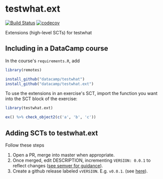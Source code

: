 # testwhat.ext

[![Build Status](https://travis-ci.org/datacamp/testwhat.ext.svg?branch=master)](https://travis-ci.org/datacamp/testwhat.ext)
[![codecov](https://codecov.io/gh/datacamp/testwhat.ext/branch/master/graph/badge.svg)](https://codecov.io/gh/datacamp/testwhat.ext)

Extensions (high-level SCTs) for testwhat

Including in a DataCamp course
------------------------------

In the course's `requirements.R`, add

```R
library(remotes)

install_github("datacamp/testwhat")
install_github("datacamp/testwhat.ext")
```

To use the extensions in an exercise's SCT, import the function you want into the SCT block of the exercise:

```R
library(testwhat.ext)

ex() %>% check_object2(c('a', 'b', 'c'))
```

Adding SCTs to testwhat.ext
----------------------------

Follow these steps

1. Open a PR, merge into master when appropriate.
2. Once merged, edit DESCRIPTION, incrementing `VERSION: 0.0.1` to reflect changes ([see semver for guidance](http://semver.org/)).
3. Create a github release labeled `vVERSION`. E.g. `v0.0.1`. (see [here](https://help.github.com/articles/creating-releases/)).
